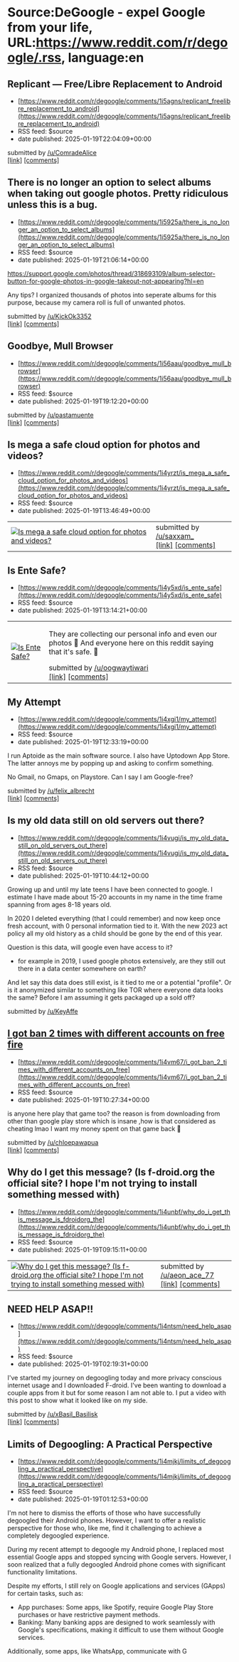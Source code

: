 # Source:DeGoogle - expel Google from your life, URL:https://www.reddit.com/r/degoogle/.rss, language:en

## Replicant — Free/Libre Replacement to Android
 - [https://www.reddit.com/r/degoogle/comments/1i5agns/replicant_freelibre_replacement_to_android](https://www.reddit.com/r/degoogle/comments/1i5agns/replicant_freelibre_replacement_to_android)
 - RSS feed: $source
 - date published: 2025-01-19T22:04:09+00:00

&#32; submitted by &#32; <a href="https://www.reddit.com/user/ComradeAlice"> /u/ComradeAlice </a> <br/> <span><a href="https://replicant.us">[link]</a></span> &#32; <span><a href="https://www.reddit.com/r/degoogle/comments/1i5agns/replicant_freelibre_replacement_to_android/">[comments]</a></span>

## There is no longer an option to select albums when taking out google photos. Pretty ridiculous unless this is a bug.
 - [https://www.reddit.com/r/degoogle/comments/1i5925a/there_is_no_longer_an_option_to_select_albums](https://www.reddit.com/r/degoogle/comments/1i5925a/there_is_no_longer_an_option_to_select_albums)
 - RSS feed: $source
 - date published: 2025-01-19T21:06:14+00:00

<!-- SC_OFF --><div class="md"><p><a href="https://support.google.com/photos/thread/318693109/album-selector-button-for-google-photos-in-google-takeout-not-appearing?hl=en">https://support.google.com/photos/thread/318693109/album-selector-button-for-google-photos-in-google-takeout-not-appearing?hl=en</a></p> <p>Any tips? I organized thousands of photos into seperate albums for this purpose, because my camera roll is full of unwanted photos. </p> </div><!-- SC_ON --> &#32; submitted by &#32; <a href="https://www.reddit.com/user/KickOk3352"> /u/KickOk3352 </a> <br/> <span><a href="https://www.reddit.com/r/degoogle/comments/1i5925a/there_is_no_longer_an_option_to_select_albums/">[link]</a></span> &#32; <span><a href="https://www.reddit.com/r/degoogle/comments/1i5925a/there_is_no_longer_an_option_to_select_albums/">[comments]</a></span>

## Goodbye, Mull Browser
 - [https://www.reddit.com/r/degoogle/comments/1i56aau/goodbye_mull_browser](https://www.reddit.com/r/degoogle/comments/1i56aau/goodbye_mull_browser)
 - RSS feed: $source
 - date published: 2025-01-19T19:12:20+00:00

&#32; submitted by &#32; <a href="https://www.reddit.com/user/pastamuente"> /u/pastamuente </a> <br/> <span><a href="/r/browsers/comments/1i569on/goodbye_mull_browser/">[link]</a></span> &#32; <span><a href="https://www.reddit.com/r/degoogle/comments/1i56aau/goodbye_mull_browser/">[comments]</a></span>

## Is mega a safe cloud option for photos and videos?
 - [https://www.reddit.com/r/degoogle/comments/1i4yrzt/is_mega_a_safe_cloud_option_for_photos_and_videos](https://www.reddit.com/r/degoogle/comments/1i4yrzt/is_mega_a_safe_cloud_option_for_photos_and_videos)
 - RSS feed: $source
 - date published: 2025-01-19T13:46:49+00:00

<table> <tr><td> <a href="https://www.reddit.com/r/degoogle/comments/1i4yrzt/is_mega_a_safe_cloud_option_for_photos_and_videos/"> <img src="https://preview.redd.it/ds4uxrv7gyde1.png?width=640&amp;crop=smart&amp;auto=webp&amp;s=e172a0effed6d64aed33aa23d15a850105c27027" alt="Is mega a safe cloud option for photos and videos? " title="Is mega a safe cloud option for photos and videos? " /> </a> </td><td> &#32; submitted by &#32; <a href="https://www.reddit.com/user/saxxam_"> /u/saxxam_ </a> <br/> <span><a href="https://i.redd.it/ds4uxrv7gyde1.png">[link]</a></span> &#32; <span><a href="https://www.reddit.com/r/degoogle/comments/1i4yrzt/is_mega_a_safe_cloud_option_for_photos_and_videos/">[comments]</a></span> </td></tr></table>

## Is Ente Safe?
 - [https://www.reddit.com/r/degoogle/comments/1i4y5xd/is_ente_safe](https://www.reddit.com/r/degoogle/comments/1i4y5xd/is_ente_safe)
 - RSS feed: $source
 - date published: 2025-01-19T13:14:21+00:00

<table> <tr><td> <a href="https://www.reddit.com/r/degoogle/comments/1i4y5xd/is_ente_safe/"> <img src="https://preview.redd.it/lp0fmdrfayde1.png?width=640&amp;crop=smart&amp;auto=webp&amp;s=b19d3d091b9eee6b93b575c777e3d87a2b9fe611" alt="Is Ente Safe?" title="Is Ente Safe?" /> </a> </td><td> <!-- SC_OFF --><div class="md"><p>They are collecting our personal info and even our photos 👀 And everyone here on this reddit saying that it&#39;s safe. 🤔</p> </div><!-- SC_ON --> &#32; submitted by &#32; <a href="https://www.reddit.com/user/oogwaytiwari"> /u/oogwaytiwari </a> <br/> <span><a href="https://i.redd.it/lp0fmdrfayde1.png">[link]</a></span> &#32; <span><a href="https://www.reddit.com/r/degoogle/comments/1i4y5xd/is_ente_safe/">[comments]</a></span> </td></tr></table>

## My Attempt
 - [https://www.reddit.com/r/degoogle/comments/1i4xgi1/my_attempt](https://www.reddit.com/r/degoogle/comments/1i4xgi1/my_attempt)
 - RSS feed: $source
 - date published: 2025-01-19T12:33:19+00:00

<!-- SC_OFF --><div class="md"><p>I run Aptoide as the main software source. I also have Uptodown App Store. The latter annoys me by popping up and asking to confirm something. </p> <p>No Gmail, no Gmaps, on Playstore. Can I say I am Google-free? </p> </div><!-- SC_ON --> &#32; submitted by &#32; <a href="https://www.reddit.com/user/felix_albrecht"> /u/felix_albrecht </a> <br/> <span><a href="https://www.reddit.com/r/degoogle/comments/1i4xgi1/my_attempt/">[link]</a></span> &#32; <span><a href="https://www.reddit.com/r/degoogle/comments/1i4xgi1/my_attempt/">[comments]</a></span>

## Is my old data still on old servers out there?
 - [https://www.reddit.com/r/degoogle/comments/1i4vugi/is_my_old_data_still_on_old_servers_out_there](https://www.reddit.com/r/degoogle/comments/1i4vugi/is_my_old_data_still_on_old_servers_out_there)
 - RSS feed: $source
 - date published: 2025-01-19T10:44:12+00:00

<!-- SC_OFF --><div class="md"><p>Growing up and until my late teens I have been connected to google. I estimate I have made about 15-20 accounts in my name in the time frame spanning from ages 8-18 years old.</p> <p>In 2020 I deleted everything (that I could remember) and now keep once fresh account, with 0 personal information tied to it. With the new 2023 act policy all my old history as a child should be gone by the end of this year.</p> <p>Question is this data, will google even have access to it?</p> <ul> <li>for example in 2019, I used google photos extensively, are they still out there in a data center somewhere on earth?</li> </ul> <p>And let say this data does still exist, is it tied to me or a potential &quot;profile&quot;. Or is it anonymized similar to something like TOR where everyone data looks the same? Before I am assuming it gets packaged up a sold off? </p> </div><!-- SC_ON --> &#32; submitted by &#32; <a href="https://www.reddit.com/user/KeyAffect7586"> /u/KeyAffe

## I got ban 2 times with different accounts on free fire
 - [https://www.reddit.com/r/degoogle/comments/1i4vm67/i_got_ban_2_times_with_different_accounts_on_free](https://www.reddit.com/r/degoogle/comments/1i4vm67/i_got_ban_2_times_with_different_accounts_on_free)
 - RSS feed: $source
 - date published: 2025-01-19T10:27:34+00:00

<!-- SC_OFF --><div class="md"><p>is anyone here play that game too? the reason is from downloading from other than google play store which is insane ,how is that considered as cheating lmao I want my money spent on that game back 🤡</p> </div><!-- SC_ON --> &#32; submitted by &#32; <a href="https://www.reddit.com/user/chloepawapua"> /u/chloepawapua </a> <br/> <span><a href="https://www.reddit.com/r/degoogle/comments/1i4vm67/i_got_ban_2_times_with_different_accounts_on_free/">[link]</a></span> &#32; <span><a href="https://www.reddit.com/r/degoogle/comments/1i4vm67/i_got_ban_2_times_with_different_accounts_on_free/">[comments]</a></span>

## Why do I get this message? (Is f-droid.org the official site? I hope I'm not trying to install something messed with)
 - [https://www.reddit.com/r/degoogle/comments/1i4unbf/why_do_i_get_this_message_is_fdroidorg_the](https://www.reddit.com/r/degoogle/comments/1i4unbf/why_do_i_get_this_message_is_fdroidorg_the)
 - RSS feed: $source
 - date published: 2025-01-19T09:15:11+00:00

<table> <tr><td> <a href="https://www.reddit.com/r/degoogle/comments/1i4unbf/why_do_i_get_this_message_is_fdroidorg_the/"> <img src="https://preview.redd.it/f4q2e2ug3xde1.png?width=640&amp;crop=smart&amp;auto=webp&amp;s=60ab77a6a234cbe70297811a60a512cfde6416a3" alt="Why do I get this message? (Is f-droid.org the official site? I hope I'm not trying to install something messed with)" title="Why do I get this message? (Is f-droid.org the official site? I hope I'm not trying to install something messed with)" /> </a> </td><td> &#32; submitted by &#32; <a href="https://www.reddit.com/user/aeon_ace_77"> /u/aeon_ace_77 </a> <br/> <span><a href="https://i.redd.it/f4q2e2ug3xde1.png">[link]</a></span> &#32; <span><a href="https://www.reddit.com/r/degoogle/comments/1i4unbf/why_do_i_get_this_message_is_fdroidorg_the/">[comments]</a></span> </td></tr></table>

## NEED HELP ASAP!!
 - [https://www.reddit.com/r/degoogle/comments/1i4ntsm/need_help_asap](https://www.reddit.com/r/degoogle/comments/1i4ntsm/need_help_asap)
 - RSS feed: $source
 - date published: 2025-01-19T02:19:31+00:00

<!-- SC_OFF --><div class="md"><p>I&#39;ve started my journey on degoogling today and more privacy conscious internet usage and I downloaded F-droid. I&#39;ve been wanting to download a couple apps from it but for some reason I am not able to. I put a video with this post to show what it looked like on my side.</p> </div><!-- SC_ON --> &#32; submitted by &#32; <a href="https://www.reddit.com/user/xBasil_Basilisk"> /u/xBasil_Basilisk </a> <br/> <span><a href="https://www.reddit.com/r/degoogle/comments/1i4ntsm/need_help_asap/">[link]</a></span> &#32; <span><a href="https://www.reddit.com/r/degoogle/comments/1i4ntsm/need_help_asap/">[comments]</a></span>

## Limits of Degoogling: A Practical Perspective
 - [https://www.reddit.com/r/degoogle/comments/1i4mjkj/limits_of_degoogling_a_practical_perspective](https://www.reddit.com/r/degoogle/comments/1i4mjkj/limits_of_degoogling_a_practical_perspective)
 - RSS feed: $source
 - date published: 2025-01-19T01:12:53+00:00

<!-- SC_OFF --><div class="md"><p>I&#39;m not here to dismiss the efforts of those who have successfully degoogled their Android phones. However, I want to offer a realistic perspective for those who, like me, find it challenging to achieve a completely degoogled experience.</p> <p>During my recent attempt to degoogle my Android phone, I replaced most essential Google apps and stopped syncing with Google servers. However, I soon realized that a fully degoogled Android phone comes with significant functionality limitations.</p> <p>Despite my efforts, I still rely on Google applications and services (GApps) for certain tasks, such as:</p> <ul> <li>App purchases: Some apps, like Spotify, require Google Play Store purchases or have restrictive payment methods.</li> <li>Banking: Many banking apps are designed to work seamlessly with Google&#39;s specifications, making it difficult to use them without Google services.</li> </ul> <p>Additionally, some apps, like WhatsApp, communicate with G

